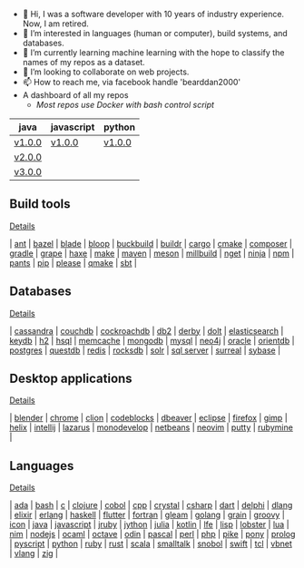 - 👋 Hi, I was a software developer with 10 years of industry experience. Now, I am retired.
- 👀 I’m interested in languages (human or computer), build systems, and databases.
- 🌱 I’m currently learning machine learning with the hope to classify the names of my repos as a dataset.
- 💞️ I’m looking to collaborate on web projects.
- 📫 How to reach me, via facebook handle 'bearddan2000'
- A dashboard of all my repos 
    - *Most repos use Docker with bash control script*

| java | javascript | python |
| ---- | ---------- | ------ |
| [v1.0.0](https://github.com/bearddan2000/java-web-gradle-spring-thyme-github) | [v1.0.0](https://github.com/bearddan2000/javascript-web-github-repos.git) | [v1.0.0](https://github.com/bearddan2000/dev-python-cli-thread-json-git-repos) |
| [v2.0.0](https://github.com/bearddan2000/java-web-gradle-spring-thyme-dropwizard-github) | | |
| [v3.0.0](https://github.com/bearddan2000/java-web-gradle-spring-thyme-dropwizard-postgres-github) |

## Build tools 
[Details](BUILD.md)

| [ant](https://github.com/bearddan2000?tab=repositories&q=ant&type=&language=&sort=) 
| [bazel](https://github.com/bearddan2000?tab=repositories&q=bazel&type=&language=&sort=)
| [blade](https://github.com/bearddan2000?tab=repositories&q=blade&type=&language=&sort=) 
| [bloop](https://github.com/bearddan2000?tab=repositories&q=bloop&type=&language=&sort=) 
| [buckbuild](https://github.com/bearddan2000?tab=repositories&q=buck&type=&language=&sort=) 
| [buildr](https://github.com/bearddan2000?tab=repositories&q=buildr&type=&language=&sort=)
| [cargo](https://github.com/bearddan2000?tab=repositories&q=rust&type=&language=&sort=) 
| [cmake](https://github.com/bearddan2000?tab=repositories&q=cmake&type=&language=&sort=)
| [composer](https://github.com/bearddan2000?tab=repositories&q=php&type=&language=&sort=) 
| [gradle](https://github.com/bearddan2000?tab=repositories&q=gradle&type=&language=&sort=) 
| [grape](https://github.com/bearddan2000?tab=repositories&q=grape&type=&language=&sort=) 
| [haxe](https://github.com/bearddan2000?tab=repositories&q=haxe&type=&language=&sort=) 
| [make](https://github.com/bearddan2000?tab=repositories&q=make&type=&language=&sort=) 
| [maven](https://github.com/bearddan2000?tab=repositories&q=maven&type=&language=&sort=) 
| [meson](https://github.com/bearddan2000?tab=repositories&q=meson&type=&language=&sort=) 
| [millbuild](https://github.com/bearddan2000?tab=repositories&q=mill&type=&language=&sort=)
| [nget](https://github.com/bearddan2000?tab=repositories&q=dotnet&type=&language=&sort=) 
| [ninja](https://github.com/bearddan2000?tab=repositories&q=ninja&type=&language=&sort=)
| [npm](https://github.com/bearddan2000?tab=repositories&q=nodejs&type=&language=&sort=) 
| [pants](https://github.com/bearddan2000?tab=repositories&q=pants&type=&language=&sort=)
| [pip](https://github.com/bearddan2000?tab=repositories&q=python&type=&language=&sort=) 
| [please](https://github.com/bearddan2000?tab=repositories&q=please&type=&language=&sort=) 
| [qmake](https://github.com/bearddan2000?tab=repositories&q=qmake&type=&language=&sort=) 
| [sbt](https://github.com/bearddan2000?tab=repositories&q=sbt&type=&language=&sort=) 
|

## Databases 
[Details](DATABASE.md)

| [cassandra](https://github.com/bearddan2000?tab=repositories&q=cassandra&type=&language=&sort=)
| [couchdb](https://github.com/bearddan2000?tab=repositories&q=couchdb&type=&language=&sort=)
| [cockroachdb](https://github.com/bearddan2000?tab=repositories&q=cockroach&type=&language=&sort=)
| [db2](https://github.com/bearddan2000?tab=repositories&q=db2&type=&language=&sort=)
| [derby](https://github.com/bearddan2000?tab=repositories&q=derby&type=&language=&sort=)
| [dolt](https://github.com/bearddan2000?tab=repositories&q=dolt&type=&language=&sort=)
| [elasticsearch](https://github.com/bearddan2000?tab=repositories&q=elasticsearch&type=&language=&sort=)
| [keydb](https://github.com/bearddan2000?tab=repositories&q=keydb&type=&language=&sort=)
| [h2](https://github.com/bearddan2000?tab=repositories&q=h2&type=&language=&sort=)
| [hsql](https://github.com/bearddan2000?tab=repositories&q=hsql&type=&language=&sort=)
| [memcache](https://github.com/bearddan2000?tab=repositories&q=memcache&type=&language=&sort=)
| [mongodb](https://github.com/bearddan2000?tab=repositories&q=mongo&type=&language=&sort=)
| [mysql](https://github.com/bearddan2000?tab=repositories&q=mysql&type=&language=&sort=)
| [neo4j](https://github.com/bearddan2000?tab=repositories&q=neo4j&type=&language=&sort=)
| [oracle](https://github.com/bearddan2000?tab=repositories&q=oracle&type=&language=&sort=)
| [orientdb](https://github.com/bearddan2000?tab=repositories&q=orient&type=&language=&sort=)
| [postgres](https://github.com/bearddan2000?tab=repositories&q=postgres&type=&language=&sort=)
| [questdb](https://github.com/bearddan2000?tab=repositories&q=quest&type=&language=&sort=)
| [redis](https://github.com/bearddan2000?tab=repositories&q=redis&type=&language=&sort=)
| [rocksdb](https://github.com/bearddan2000?tab=repositories&q=rocks&type=&language=&sort=)
| [solr](https://github.com/bearddan2000?tab=repositories&q=solr&type=&language=&sort=)
| [sql server](https://github.com/bearddan2000?tab=repositories&q=sqlserver&type=&language=&sort=)
| [surreal](https://github.com/bearddan2000?tab=repositories&q=surreal&type=&language=&sort=)
| [sybase](https://github.com/bearddan2000?tab=repositories&q=sybase&type=&language=&sort=)
|

## Desktop applications
[Details](DESKTOP.md)

| [blender](https://github.com/bearddan2000?tab=repositories&q=blender&type=&language=&sort=)
| [chrome](https://github.com/bearddan2000?tab=repositories&q=chrome&type=&language=&sort=) 
| [clion](https://github.com/bearddan2000?tab=repositories&q=clion&type=&language=&sort=)
| [codeblocks](https://github.com/bearddan2000?tab=repositories&q=codeblocks&type=&language=&sort=)
| [dbeaver](https://github.com/bearddan2000?tab=repositories&q=dbeaver&type=&language=&sort=)
| [eclipse](https://github.com/bearddan2000?tab=repositories&q=eclipse&type=&language=&sort=)
| [firefox](https://github.com/bearddan2000?tab=repositories&q=firefox&type=&language=&sort=) 
| [gimp](https://github.com/bearddan2000?tab=repositories&q=gimp&type=&language=&sort=)
| [helix](https://github.com/bearddan2000?tab=repositories&q=helix&type=&language=&sort=)
| [intellij](https://github.com/bearddan2000?tab=repositories&q=intellij&type=&language=&sort=)
| [lazarus](https://github.com/bearddan2000?tab=repositories&q=lazarus&type=&language=&sort=)
| [monodevelop](https://github.com/bearddan2000?tab=repositories&q=monodevelop&type=&language=&sort=)
| [netbeans](https://github.com/bearddan2000?tab=repositories&q=netbeans&type=&language=&sort=)
| [neovim](https://github.com/bearddan2000?tab=repositories&q=neovim&type=&language=&sort=)
| [putty](https://github.com/bearddan2000?tab=repositories&q=putty&type=&language=&sort=)
| [rubymine](https://github.com/bearddan2000?tab=repositories&q=rubymine&type=&language=&sort=) 
|

## Languages 
[Details](LANGUAGE.md)

| [ada](https://github.com/bearddan2000?tab=repositories&q=ada&type=&language=&sort=)
| [bash](https://github.com/bearddan2000?tab=repositories&q=bash&type=&language=&sort=)
| [c](https://github.com/bearddan2000?tab=repositories&q=c&type=&language=&sort=) 
| [clojure](https://github.com/bearddan2000?tab=repositories&q=clojure&type=&language=&sort=)
| [cobol](https://github.com/bearddan2000?tab=repositories&q=cobol&type=&language=&sort=)
| [cpp](https://github.com/bearddan2000?tab=repositories&q=cpp&type=&language=&sort=)
| [crystal](https://github.com/bearddan2000?tab=repositories&q=crystal&type=&language=&sort=)
| [csharp](https://github.com/bearddan2000?tab=repositories&q=csharp&type=&language=&sort=)
| [dart](https://github.com/bearddan2000?tab=repositories&dart=v&type=&language=&sort=)
| [delphi](https://github.com/bearddan2000?tab=repositories&q=delphi&type=&language=&sort=)
| [dlang](https://github.com/bearddan2000?tab=repositories&q=dlang&type=&language=&sort=)
| [elixir](https://github.com/bearddan2000?tab=repositories&q=elixir&type=&language=&sort=)
| [erlang](https://github.com/bearddan2000?tab=repositories&q=erlang&type=&language=&sort=)
| [haskell](https://github.com/bearddan2000?tab=repositories&q=haskell&type=&language=&sort=)
| [flutter](https://github.com/bearddan2000?tab=repositories&q=flutter&type=&language=&sort=)
| [fortran](https://github.com/bearddan2000?tab=repositories&q=fortran&type=&language=&sort=)
| [gleam](https://github.com/bearddan2000?tab=repositories&q=gleam&type=&language=&sort=)
| [golang](https://github.com/bearddan2000?tab=repositories&q=golang&type=&language=&sort=)
| [grain](https://github.com/bearddan2000?tab=repositories&q=grain&type=&language=&sort=)
| [groovy](https://github.com/bearddan2000?tab=repositories&q=groovy&type=&language=&sort=)
| [icon](https://github.com/bearddan2000?tab=repositories&q=icon&type=&language=&sort=)
| [java](https://github.com/bearddan2000?tab=repositories&q=java&type=&language=&sort=)
| [javascript](https://github.com/bearddan2000?tab=repositories&q=javascript&type=&language=&sort=)
| [jruby](https://github.com/bearddan2000?tab=repositories&q=jruby&type=&language=&sort=)
| [jython](https://github.com/bearddan2000?tab=repositories&q=jython&type=&language=&sort=)
| [julia](https://github.com/bearddan2000?tab=repositories&q=julia&type=&language=&sort=)
| [kotlin](https://github.com/bearddan2000?tab=repositories&q=kotlin&type=&language=&sort=)
| [lfe](https://github.com/bearddan2000?tab=repositories&q=lfe&type=&language=&sort=)
| [lisp](https://github.com/bearddan2000?tab=repositories&q=lisp&type=&language=&sort=)
| [lobster](https://github.com/bearddan2000?tab=repositories&q=lobster&type=&language=&sort=)
| [lua](https://github.com/bearddan2000?tab=repositories&q=lua&type=&language=&sort=)
| [nim](https://github.com/bearddan2000?tab=repositories&q=nim&type=&language=&sort=)
| [nodejs](https://github.com/bearddan2000?tab=repositories&q=nodejs&type=&language=&sort=)
| [ocaml](https://github.com/bearddan2000?tab=repositories&q=ocaml&type=&language=&sort=)
| [octave](https://github.com/bearddan2000?tab=repositories&q=octave&type=&language=&sort=)
| [odin](https://github.com/bearddan2000?tab=repositories&q=odin&type=&language=&sort=)
| [pascal](https://github.com/bearddan2000?tab=repositories&q=pascal&type=&language=&sort=)
| [perl](https://github.com/bearddan2000?tab=repositories&q=perl&type=&language=&sort=)
| [php](https://github.com/bearddan2000?tab=repositories&q=php&type=&language=&sort=)
| [pike](https://github.com/bearddan2000?tab=repositories&q=pike&type=&language=&sort=)
| [pony](https://github.com/bearddan2000?tab=repositories&q=pony&type=&language=&sort=)
| [prolog](https://github.com/bearddan2000?tab=repositories&q=prolog&type=&language=&sort=)
| [pyscript](https://github.com/bearddan2000?tab=repositories&q=pyscript&type=&language=&sort=)
| [python](https://github.com/bearddan2000?tab=repositories&q=python&type=&language=&sort=)
| [ruby](https://github.com/bearddan2000?tab=repositories&q=ruby&type=&language=&sort=)
| [rust](https://github.com/bearddan2000?tab=repositories&q=rust&type=&language=&sort=)
| [scala](https://github.com/bearddan2000?tab=repositories&q=scala&type=&language=&sort=)
| [smalltalk](https://github.com/bearddan2000?tab=repositories&q=smalltalk&type=&language=&sort=)
| [snobol](https://github.com/bearddan2000?tab=repositories&q=snobol&type=&language=&sort=)
| [swift](https://github.com/bearddan2000?tab=repositories&q=swift&type=&language=&sort=)
| [tcl](https://github.com/bearddan2000?tab=repositories&q=tcl&type=&language=&sort=)
| [vbnet](https://github.com/bearddan2000?tab=repositories&q=vbnet&type=&language=&sort=)
| [vlang](https://github.com/bearddan2000?tab=repositories&q=vlang&type=&language=&sort=)
| [zig](https://github.com/bearddan2000?tab=repositories&q=zig&type=&language=&sort=)
|
